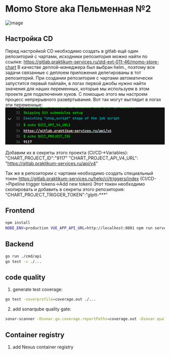 # Momo Store aka Пельменная №2

<img width="900" alt="image" src="https://user-images.githubusercontent.com/9394918/167876466-2c530828-d658-4efe-9064-825626cc6db5.png">

## Настройка CD 

Перед настройкой CD необходимо создать в gitlab ещё один репозиторий с чартами, исходники репозитория можно найти по ссылке: https://gitlab.praktikum-services.ru/std-ext-011-46/momo-store-chart 
В качестве деплой-мэнеджера был выбран helm., поэтому все задачи связанные с деплоем приложения делегированы в тот репозиторий.
При создании репозитория с чартами автоматически запустится первый пайлайн, в логах первой джобы нужно найти значения для наших переменных, которые мы используем в этом проекте для подключения хуков. С помощью этого мы настроем процесс непрерывного развёртывания.
Вот так могут выглядит в логах эти переменные:
![alt text](image.png)

Добавим их в секреты этого проекта (CI/CD->Variables):
"CHART_PROJECT_ID":"9117"
"CHART_PROJECT_API_V4_URL": "https://gitlab.praktikum-services.ru/api/v4"

Так же в репозитории с чартами необходимо создать специальный токен https://gitlab.praktikum-services.ru/help/ci/triggers/index
(CI/CD->Pipeline trigger tokens->Add new token)
Этот токен необходимо скопировать и добавить в секреты этого репозитория:
"CHART_PROJECT_TRIGGER_TOKEN":"glptt-***"

## Frontend

```bash
npm install
NODE_ENV=production VUE_APP_API_URL=http://localhost:8081 npm run serve
```

## Backend

```bash
go run ./cmd/api
go test -v ./... 
```

## code quality 

1. generate test coverage:
```bash
go test -coverprofile=coverage.out ./...
``` 
2. add sonarqube quality gate:
```bash
sonar-scanner -Dsonar.go.coverage.reportPaths=coverage.out -Dsonar.qualitygate.wait=true
```

## Container registry

1. add Nexus container registry

